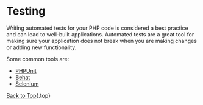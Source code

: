 # Testing

Writing automated tests for your PHP code is considered a best practice and can lead to well-built
applications. Automated tests are a great tool for making sure your application
does not break when you are making changes or adding new functionality.

Some common tools are:

* [PHPUnit](http://phpunit.de)
* [Behat](http://behat.org)
* [Selenium](http://seleniumhq.org/)

[Back to Top](#top){.top}
